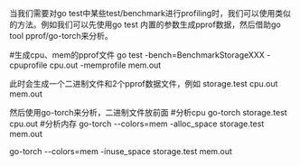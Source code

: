 当我们需要对go test中某些test/benchmark进行profiling时，我们可以使用类似的方法。例如我们可以先使用go test 内置的参数生成pprof数据，然后借助go tool pprof/go-torch来分析。

#生成cpu、mem的pprof文件
go test -bench=BenchmarkStorageXXX -cpuprofile cpu.out -memprofile mem.out

此时会生成一个二进制文件和2个pprof数据文件，例如
storage.test cpu.out mem.out

然后使用go-torch来分析，二进制文件放前面
#分析cpu
go-torch storage.test cpu.out
#分析内存
go-torch --colors=mem -alloc_space storage.test mem.out

go-torch --colors=mem -inuse_space storage.test mem.out
